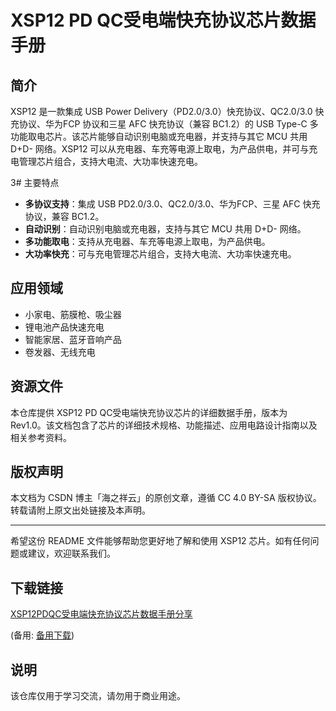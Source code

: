 # XSP12 PD QC受电端快充协议芯片数据手册

## 简介

XSP12 是一款集成 USB Power Delivery（PD2.0/3.0）快充协议、QC2.0/3.0 快充协议、华为FCP 协议和三星 AFC 快充协议（兼容 BC1.2）的 USB Type-C 多功能取电芯片。该芯片能够自动识别电脑或充电器，并支持与其它 MCU 共用 D+D- 网络。XSP12 可以从充电器、车充等电源上取电，为产品供电，并可与充电管理芯片组合，支持大电流、大功率快速充电。

3# 主要特点

- **多协议支持**：集成 USB PD2.0/3.0、QC2.0/3.0、华为FCP、三星 AFC 快充协议，兼容 BC1.2。
- **自动识别**：自动识别电脑或充电器，支持与其它 MCU 共用 D+D- 网络。
- **多功能取电**：支持从充电器、车充等电源上取电，为产品供电。
- **大功率快充**：可与充电管理芯片组合，支持大电流、大功率快速充电。

## 应用领域

- 小家电、筋膜枪、吸尘器
- 锂电池产品快速充电
- 智能家居、蓝牙音响产品
- 卷发器、无线充电

## 资源文件

本仓库提供 XSP12 PD QC受电端快充协议芯片的详细数据手册，版本为 Rev1.0。该文档包含了芯片的详细技术规格、功能描述、应用电路设计指南以及相关参考资料。

## 版权声明

本文档为 CSDN 博主「海之祥云」的原创文章，遵循 CC 4.0 BY-SA 版权协议。转载请附上原文出处链接及本声明。

---

希望这份 README 文件能够帮助您更好地了解和使用 XSP12 芯片。如有任何问题或建议，欢迎联系我们。

## 下载链接
[XSP12PDQC受电端快充协议芯片数据手册分享](https://pan.quark.cn/s/15b4a333c1f5) 

(备用: [备用下载](https://pan.baidu.com/s/1LrL1efgl0Yh0Has1L2PC5A?pwd=1234))

## 说明

该仓库仅用于学习交流，请勿用于商业用途。
